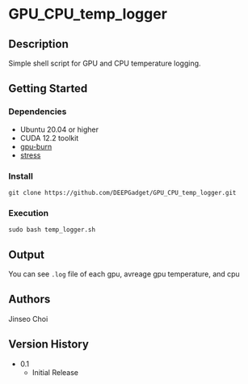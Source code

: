 # GPU_CPU_temp_logger

## Description
Simple shell script for GPU and CPU temperature logging.

## Getting Started

### Dependencies

* Ubuntu 20.04 or higher
* CUDA 12.2 toolkit
* [gpu-burn](https://github.com/wilicc/gpu-burn)
* [stress](https://howtoinstall.co/package/stress)

### Install
```
git clone https://github.com/DEEPGadget/GPU_CPU_temp_logger.git
```

### Execution
```
sudo bash temp_logger.sh
```

## Output
You can see ```.log``` file of each gpu, avreage gpu temperature, and cpu 

## Authors

Jinseo Choi


## Version History

* 0.1
    * Initial Release
